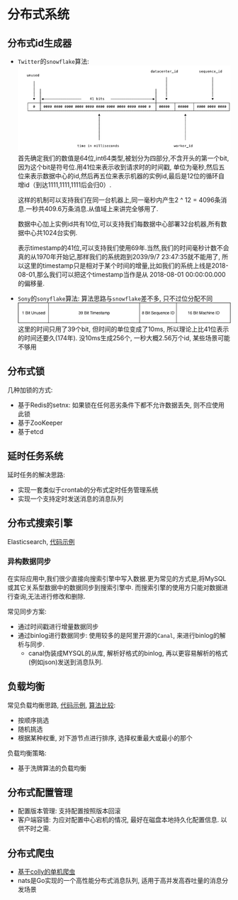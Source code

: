 # 分布式系统

## 分布式id生成器
- `Twitter`的`snowflake`算法:
    ![](distributedId/snowflake.png)
    首先确定我们的数值是64位,int64类型,被划分为四部分,不含开头的第一个bit,因为这个bit是符号位.用41位来表示收到请求时的时间戳,
    单位为毫秒,然后五位来表示数据中心的id,然后再五位来表示机器的实例id,最后是12位的循环自增id（到达1111,1111,1111后会归0）.
    
    这样的机制可以支持我们在同一台机器上,同一毫秒内产生2 ^ 12 = 4096条消息.一秒共409.6万条消息.从值域上来讲完全够用了.
    
    数据中心加上实例id共有10位,可以支持我们每数据中心部署32台机器,所有数据中心共1024台实例.
    
    表示timestamp的41位,可以支持我们使用69年.当然,我们的时间毫秒计数不会真的从1970年开始记,那样我们的系统跑到2039/9/7 23:47:35就不能用了,
    所以这里的timestamp只是相对于某个时间的增量,比如我们的系统上线是2018-08-01,那么我们可以把这个timestamp当作是从
    2018-08-01 00:00:00.000的偏移量.
- `Sony`的`sonyflake`算法: 算法思路与`snowflake`差不多, 只不过位分配不同
    ![](distributedId/snoyflake.png)
    这里的时间只用了39个bit, 但时间的单位变成了10ms, 所以理论上比41位表示的时间还要久(174年).
    没10ms生成256个, 一秒大概2.56万个id, 某些场景可能不够用
    
## 分布式锁
几种加锁的方式:
- 基于Redis的setnx: 如果锁在任何恶劣条件下都不允许数据丢失, 则不应使用此锁
- 基于ZooKeeper
- 基于etcd

## 延时任务系统
延时任务的解决思路:
- 实现一套类似于crontab的分布式定时任务管理系统
- 实现一个支持定时发送消息的消息队列

## 分布式搜索引擎
Elasticsearch, [代码示例](elasticsearch/elasticsearch.go)

### 异构数据同步
在实际应用中,我们很少直接向搜索引擎中写入数据.更为常见的方式是,将MySQL或其它关系型数据中的数据同步到搜索引擎中.
而搜索引擎的使用方只能对数据进行查询,无法进行修改和删除.

常见同步方案:
- 通过时间戳进行增量数据同步
- 通过binlog进行数据同步: 使用较多的是阿里开源的`Canal`, 来进行binlog的解析与同步.
    - canal伪装成MYSQL的从库, 解析好格式的binlog, 再以更容易解析的格式(例如json)发送到消息队列.
    
## 负载均衡

常见负载均衡思路, [代码示例](loadBalance/shuffle.go), [算法比较](loadBalance/shuffleCompare.go): 
- 按顺序挑选
- 随机挑选
- 根据某种权重, 对下游节点进行排序, 选择权重最大或最小的那个

负载均衡策略:
- 基于洗牌算法的负载均衡

## 分布式配置管理
- 配置版本管理: 支持配置按照版本回滚
- 客户端容错: 为应对配置中心宕机的情况, 最好在磁盘本地持久化配置信息. 以供不时之需.

## 分布式爬虫
- [基于colly的单机爬虫](worm/singleWorm.go)
- nats是Go实现的一个高性能分布式消息队列, 适用于高并发高吞吐量的消息分发场景